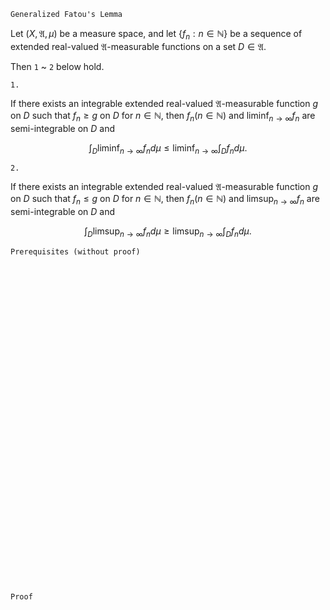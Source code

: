 ```
Generalized Fatou's Lemma
```
Let $(X, \mathfrak{A}, \mu)$ be a measure space, and
let $\{f_n : n\in \mathbb{N}\}$ be a sequence of extended real-valued $\mathfrak{A}$-measurable functions on a set $D\in\mathfrak{A}$.

Then `1` ~ `2` below hold.

`1.`

If there exists an integrable extended real-valued $\mathfrak{A}$-measurable function $g$ on $D$ such that $f_n\geq g$ on $D$ for $n \in \mathbb{N}$, then $f_n(n \in \mathbb{N})$ and $\liminf_{n\rightarrow \infty}f_n$ are semi-integrable on $D$ and

$$
\int_D \liminf_{n \rightarrow \infty} f_n d\mu
\leq
\liminf_{n\rightarrow \infty}
\int_D f_n d\mu.
$$


`2.`

If there exists an integrable extended real-valued $\mathfrak{A}$-measurable function $g$ on $D$ such that $f_n\leq g$ on $D$ for $n \in \mathbb{N}$, then $f_n(n \in \mathbb{N})$ and $\limsup_{n\rightarrow \infty}f_n$ are semi-integrable on $D$ and

$$
\int_D \limsup_{n \rightarrow \infty} f_n d\mu
\geq
\limsup_{n\rightarrow \infty}
\int_D f_n d\mu.
$$

```
Prerequisites (without proof)
```

<br>
<br>
<br>
<br>
<br>
<br>
<br>
<br>
<br>
<br>
<br>
<br>
<br>
<br>
<br>
<br>
<br>
<br>
<br>
<br>
<br>
<br>
<br>
<br>
<br>
<br>
<br>
<br>
<br>
<br>


```
Proof
```
